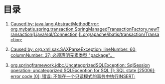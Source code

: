 # 目录 #

1. [Caused by: 
java.lang.AbstractMethodError: 
org.mybatis.spring.transaction.SpringManagedTransactionFactory.newTransaction(Ljava/sql/Connection;)Lorg/apache/ibatis/transaction/Transaction; ](./problem01.md)

2. [Caused by: 
org.xml.sax.SAXParseException; lineNumber: 60; columnNumber: 37; 必须声明元素类型 "package"。](./problem02.md)

3. [org.springframework.jdbc.UncategorizedSQLException: SqlSession operation;
 uncategorized SQLException for SQL \[\]; 
 SQL state \[25006\]; 
 error code \[0\]; 
 错误: 不能在一个只读模式的事务中执行INSERT;](./problem03.md)

